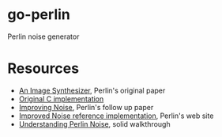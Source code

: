 # go-perlin
Perlin noise generator

# Resources

* [An Image Synthesizer](https://dl.acm.org/citation.cfm?id=325247), Perlin's original paper
* [Original C implementation](https://mrl.nyu.edu/~perlin/doc/oscar.html#noise)
* [Improving Noise](http://mrl.nyu.edu/~perlin/paper445.pdf), Perlin's follow up paper
* [Improved Noise reference implementation](http://mrl.nyu.edu/~perlin/noise/), Perlin's web site
* [Understanding Perlin Noise](http://flafla2.github.io/2014/08/09/perlinnoise.html), solid walkthrough

